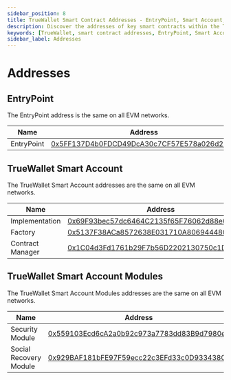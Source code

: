 ```yaml
---
sidebar_position: 8
title: TrueWallet Smart Contract Addresses - EntryPoint, Smart Account, Modules
description: Discover the addresses of key smart contracts within the TrueWallet ecosystem, including the EntryPoint, TrueWallet Smart Account, and associated modules. Access the necessary contract addresses for seamless integration and interaction with TrueWallet's decentralized services.
keywords: [TrueWallet, smart contract addresses, EntryPoint, Smart Account, modules, decentralized services, integration]
sidebar_label: Addresses
---
```

# Addresses

## EntryPoint

The EntryPoint address is the same on all EVM networks.

| Name       | Address                                        | Version                                                                             |
|------------|------------------------------------------------|-------------------------------------------------------------------------------------|
| EntryPoint | [0x5FF137D4b0FDCD49DcA30c7CF57E578a026d2789](https://blockscan.com/address/0x5FF137D4b0FDCD49DcA30c7CF57E578a026d2789) | 0.6.0 |

## TrueWallet Smart Account

The TrueWallet Smart Account addresses are the same on all EVM networks.

| Name             | Address                                        | Version |
|------------------|------------------------------------------------|---------|
| Implementation   | [0x69F93bec57dc6464C2135f65F76062d88e037cB8](https://blockscan.com/address/0x69F93bec57dc6464C2135f65F76062d88e037cB8) | 1.0.0   |
| Factory          | [0x5137F38ACa8572638E031710A806944480540271](https://blockscan.com/address/0x5137F38ACa8572638E031710A806944480540271) | 1.0.0   |
| Contract Manager | [0x1C04d3Fd1761b29F7b56D2202130750c1DcA4281](https://blockscan.com/address/0x1C04d3Fd1761b29F7b56D2202130750c1DcA4281) | 1.0.0   |

## TrueWallet Smart Account Modules

The TrueWallet Smart Account Modules addresses are the same on all EVM networks.

| Name                   | Address                                        | Version |
|------------------------|------------------------------------------------|---------|
| Security Module        | [0x559103Ecd6cA2a0b92c973a7783dd83B9d7980ee](https://blockscan.com/address/0x559103Ecd6cA2a0b92c973a7783dd83B9d7980ee) | 1.0.0   |
| Social Recovery Module | [0x929BAF181bFE97F59ecc22c3EFd33c0D9334380F](https://blockscan.com/address/0x929BAF181bFE97F59ecc22c3EFd33c0D9334380F) | 1.0.0   |
